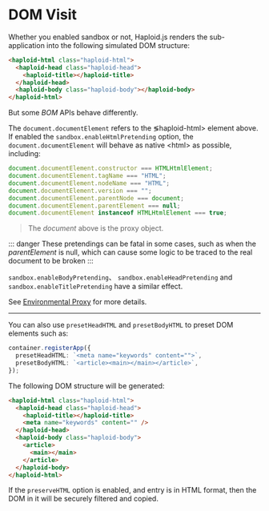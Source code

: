 # DOM Visit

Whether you enabled sandbox or not, Haploid.js renders the sub-application into the following simulated DOM structure:

```html
<haploid-html class="haploid-html">
  <haploid-head class="haploid-head">
    <haploid-title></haploid-title>
  </haploid-head>
  <haploid-body class="haploid-body"></haploid-body>
</haploid-html>
```

But some _BOM_ APIs behave differently.

The `document.documentElement` refers to the &lg;haploid-html&gt; element above. If enabled the `sandbox.enableHtmlPretending` option, the `document.documentElement` will behave as native &lt;html&gt; as possible, including:

```js
document.documentElement.constructor === HTMLHtmlElement;
document.documentElement.tagName === "HTML";
document.documentElement.nodeName === "HTML";
document.documentElement.version === "";
document.documentElement.parentNode === document;
document.documentElement.parentElement === null;
document.documentElement instanceof HTMLHtmlElement === true;
```

> The _document_ above is the proxy object.

::: danger
These pretendings can be fatal in some cases, such as when the _parentElement_ is null, which can cause some logic to be traced to the real document to be broken
:::

`sandbox.enableBodyPretending`、 `sandbox.enableHeadPretending` and `sandbox.enableTitlePretending` have a similar effect.

See <a href="/essentials/sandbox/env-proxy.html#document">Environmental Proxy</a> for more details.

---

You can also use `presetHeadHTML` and `presetBodyHTML` to preset DOM elements such as:

```ts
container.registerApp({
  presetHeadHTML: `<meta name="keywords" content="">`,
  presetBodyHTML: `<article><main></main></article>`,
});
```

The following DOM structure will be generated:

```html
<haploid-html class="haploid-html">
  <haploid-head class="haploid-head">
    <haploid-title></haploid-title>
    <meta name="keywords" content="" />
  </haploid-head>
  <haploid-body class="haploid-body">
    <article>
      <main></main>
    </article>
  </haploid-body>
</haploid-html>
```

If the `preserveHTML` option is enabled, and entry is in HTML format, then the DOM in it will be securely filtered and copied.
